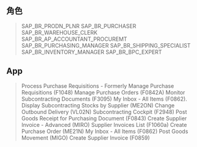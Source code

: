 ## 角色
> SAP_BR_PRODN_PLNR
> SAP_BR_PURCHASER
> SAP_BR_WAREHOUSE_CLERK
> SAP_BR_AP_ACCOUNTANT_PROCUREMT
> SAP_BR_PURCHASING_MANAGER
> SAP_BR_SHIPPING_SPECIALIST
> SAP_BR_INVENTORY_MANAGER
> SAP_BR_BPC_EXPERT
## App
> Process Purchase Requisitions - Formerly Manage Purchase Requisitions (F1048)
> Manage Purchase Orders (F0842A)
> Monitor Subcontracting Documents (F3095)
> My Inbox - All Items (F0862).
> Display Subcontracting Stocks by Supplier (ME2ON)
> Change Outbound Delivery (VL02N)
> Subcontracting Cockpit (F2948)
> Post Goods Receipt for Purchasing Document (F0843)
> Create Supplier Invoice - Advanced (MIRO)
> Supplier Invoices List (F1060a)
> Create Purchase Order (ME21N)
> My Inbox - All Items (F0862)
> Post Goods Movement (MIGO)
> Create Supplier Invoice (F0859)
